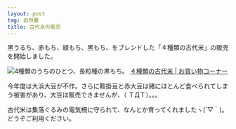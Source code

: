 ```yaml
---
layout: post
tag: 自然農
title: 古代米の販売
---
```

黒うるち、赤もち、緑もち、黒もち、をブレンドした「４種類の古代米」の販売を開始しました。

[![](https://c1.staticflickr.com/5/4525/24756103188_c9477efdf2.jpg)](http://kobapan.com/hanbai/kodaimai.html)4種類のうちのひとつ、長粒種の黒もち。
[４種類の古代米 | お買い物コーナー](http://kobapan.com/hanbai/kodaimai.html)

今年度は大浜大豆が不作。さらに鞍掛豆と赤大豆は猪にほとんど食べられてしまう被害があり、大豆は販売できませんが、（ ＴДＴ）。。。

古代米は集落ぐるみの電気柵に守られて、なんとか育ってくれましたヽ(´▽｀)。どうぞご利用ください。
